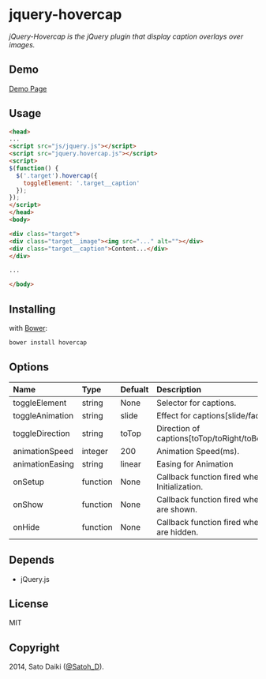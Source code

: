 jquery-hovercap
===============

_jQuery-Hovercap is the jQuery plugin that display caption overlays over images._ 

## Demo

[Demo Page](http://satoh-d.github.io/jquery-hovercap/)

## Usage

```html
<head>
...
<script src="js/jquery.js"></script>
<script src="jquery.hovercap.js"></script>
<script>
$(function() {
  $('.target').hovercap({
    toggleElement: '.target__caption'
  });
});
</script>
</head>
<body>

<div class="target">
<div class="target__image"><img src="..." alt=""></div>
<div class="target__caption">Content...</div>
</div>

...

</body>
```

## Installing

with [Bower](http://bower.io/):

```bash
bower install hovercap
```

## Options

| Name | Type | Defualt | Description |
|:---- |:-----|:--------|:------------|
| toggleElement | string | None | Selector for captions. |
| toggleAnimation | string | slide | Effect for captions[slide/fade]. |
| toggleDirection | string | toTop | Direction of captions[toTop/toRight/toBottom/toLeft]. |
| animationSpeed | integer | 200 | Animation Speed(ms). |
| animationEasing | string | linear | Easing for Animation |
| onSetup | function | None | Callback function fired when after Initialization. |
| onShow | function | None | Callback function fired when captions are shown. |
| onHide | function | None | Callback function fired when captions are hidden. |

## Depends

- jQuery.js

## License

MIT

## Copyright

2014, Sato Daiki ([@Satoh_D](http://twitter.com/Satoh_D)).
